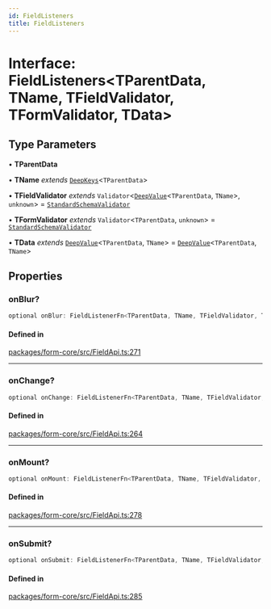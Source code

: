 ```yaml
---
id: FieldListeners
title: FieldListeners
---
```


# Interface: FieldListeners\<TParentData, TName, TFieldValidator, TFormValidator, TData\>

## Type Parameters

• **TParentData**

• **TName** *extends* [`DeepKeys`](../type-aliases/deepkeys.md)\<`TParentData`\>

• **TFieldValidator** *extends* `Validator`\<[`DeepValue`](../type-aliases/deepvalue.md)\<`TParentData`, `TName`\>, `unknown`\> = [`StandardSchemaValidator`](../type-aliases/standardschemavalidator.md)

• **TFormValidator** *extends* `Validator`\<`TParentData`, `unknown`\> = [`StandardSchemaValidator`](../type-aliases/standardschemavalidator.md)

• **TData** *extends* [`DeepValue`](../type-aliases/deepvalue.md)\<`TParentData`, `TName`\> = [`DeepValue`](../type-aliases/deepvalue.md)\<`TParentData`, `TName`\>

## Properties

### onBlur?

```ts
optional onBlur: FieldListenerFn<TParentData, TName, TFieldValidator, TFormValidator, TData>;
```

#### Defined in

[packages/form-core/src/FieldApi.ts:271](https://github.com/TanStack/form/blob/main/packages/form-core/src/FieldApi.ts#L271)

***

### onChange?

```ts
optional onChange: FieldListenerFn<TParentData, TName, TFieldValidator, TFormValidator, TData>;
```

#### Defined in

[packages/form-core/src/FieldApi.ts:264](https://github.com/TanStack/form/blob/main/packages/form-core/src/FieldApi.ts#L264)

***

### onMount?

```ts
optional onMount: FieldListenerFn<TParentData, TName, TFieldValidator, TFormValidator, TData>;
```

#### Defined in

[packages/form-core/src/FieldApi.ts:278](https://github.com/TanStack/form/blob/main/packages/form-core/src/FieldApi.ts#L278)

***

### onSubmit?

```ts
optional onSubmit: FieldListenerFn<TParentData, TName, TFieldValidator, TFormValidator, TData>;
```

#### Defined in

[packages/form-core/src/FieldApi.ts:285](https://github.com/TanStack/form/blob/main/packages/form-core/src/FieldApi.ts#L285)
